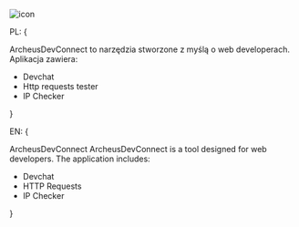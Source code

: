 

![icon](https://github.com/Hinol/ArcheusDevConnect/assets/146633504/98a6ad4d-75ce-44c5-b593-866cd20a63c8)



 PL: {

ArcheusDevConnect to narzędzia stworzone z myślą o web developerach. Aplikacja zawiera:

- Devchat
- Http requests tester
- IP Checker
  
}


 EN: {

 ArcheusDevConnect 
  ArcheusDevConnect is a tool designed for web developers. The application includes:

  - Devchat
  - HTTP Requests
  - IP Checker
    
 }    
